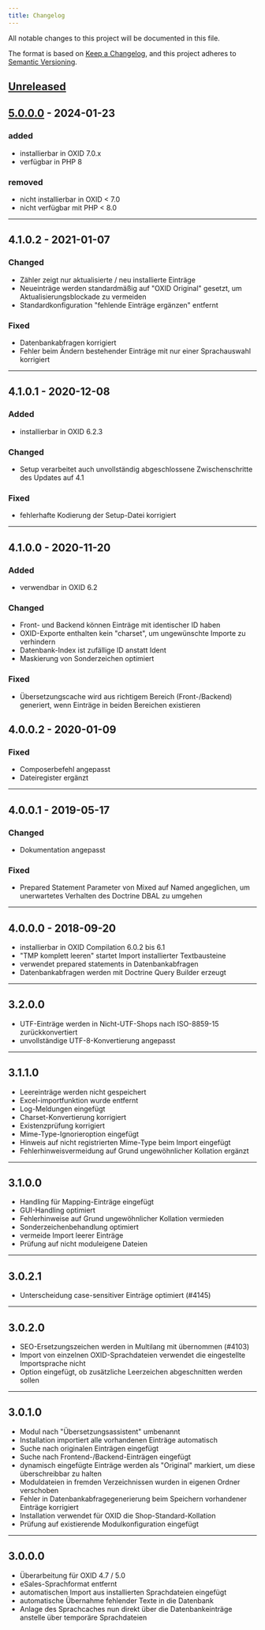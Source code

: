 ```yaml
---
title: Changelog
---
```


All notable changes to this project will be documented in this file.

The format is based on [Keep a Changelog](https://keepachangelog.com/en/1.0.0/),
and this project adheres to [Semantic Versioning](https://semver.org/spec/v2.0.0.html).

## [Unreleased](https://git.d3data.de/D3Private/Multilang/compare/5.0.0.0...rel_5.x)


## [5.0.0.0](https://git.d3data.de/D3Private/Multilang/compare/4.1.0.2...5.0.0.0) - 2024-01-23
### added
- installierbar in OXID 7.0.x
- verfügbar in PHP 8
### removed
- nicht installierbar in OXID < 7.0
- nicht verfügbar mit PHP < 8.0

---

## 4.1.0.2 - 2021-01-07
### Changed
- Zähler zeigt nur aktualisierte / neu installierte Einträge
- Neueinträge werden standardmäßig auf "OXID Original" gesetzt, um Aktualisierungsblockade zu vermeiden
- Standardkonfiguration "fehlende Einträge ergänzen" entfernt

### Fixed
- Datenbankabfragen korrigiert
- Fehler beim Ändern bestehender Einträge mit nur einer Sprachauswahl korrigiert

---

## 4.1.0.1 - 2020-12-08

### Added
- installierbar in OXID 6.2.3

### Changed
- Setup verarbeitet auch unvollständig abgeschlossene Zwischenschritte des Updates auf 4.1

### Fixed
- fehlerhafte Kodierung der Setup-Datei korrigiert

---

## 4.1.0.0 - 2020-11-20

### Added
- verwendbar in OXID 6.2

### Changed
- Front- und Backend können Einträge mit identischer ID haben
- OXID-Exporte enthalten kein "charset", um ungewünschte Importe zu verhindern
- Datenbank-Index ist zufällige ID anstatt Ident
- Maskierung von Sonderzeichen optimiert

### Fixed
- Übersetzungscache wird aus richtigem Bereich (Front-/Backend) generiert, wenn Einträge in beiden Bereichen existieren

## 4.0.0.2 - 2020-01-09

### Fixed
- Composerbefehl angepasst
- Dateiregister ergänzt

---

## 4.0.0.1 - 2019-05-17

### Changed
- Dokumentation angepasst

### Fixed
- Prepared Statement Parameter von Mixed auf Named angeglichen, um unerwartetes Verhalten des Doctrine DBAL zu umgehen

---

## 4.0.0.0 - 2018-09-20
- installierbar in OXID Compilation 6.0.2 bis 6.1
- "TMP komplett leeren" startet Import installierter Textbausteine
- verwendet prepared statements in Datenbankabfragen
- Datenbankabfragen werden mit Doctrine Query Builder erzeugt

---

## 3.2.0.0
- UTF-Einträge werden in Nicht-UTF-Shops nach ISO-8859-15 zurückkonvertiert
- unvollständige UTF-8-Konvertierung angepasst

---

## 3.1.1.0
- Leereinträge werden nicht gespeichert
- Excel-importfunktion wurde entfernt
- Log-Meldungen eingefügt
- Charset-Konvertierung korrigiert
- Existenzprüfung korrigiert
- Mime-Type-Ignorieroption eingefügt
- Hinweis auf nicht registrierten Mime-Type beim Import eingefügt
- Fehlerhinweisvermeidung auf Grund ungewöhnlicher Kollation ergänzt

---

## 3.1.0.0
- Handling für Mapping-Einträge eingefügt
- GUI-Handling optimiert
- Fehlerhinweise auf Grund ungewöhnlicher Kollation vermieden
- Sonderzeichenbehandlung optimiert
- vermeide Import leerer Einträge
- Prüfung auf nicht moduleigene Dateien

---

## 3.0.2.1
- Unterscheidung case-sensitiver Einträge optimiert (#4145)

---

## 3.0.2.0
- SEO-Ersetzungszeichen werden in Multilang mit übernommen (#4103)
- Import von einzelnen OXID-Sprachdateien verwendet die eingestellte Importsprache nicht
- Option eingefügt, ob zusätzliche Leerzeichen abgeschnitten werden sollen

---

## 3.0.1.0
- Modul nach "Übersetzungsassistent" umbenannt
- Installation importiert alle vorhandenen Einträge automatisch
- Suche nach originalen Einträgen eingefügt
- Suche nach Frontend-/Backend-Einträgen eingefügt
- dynamisch eingefügte Einträge werden als "Original" markiert, um diese überschreibbar zu halten
- Moduldateien in fremden Verzeichnissen wurden in eigenen Ordner verschoben
- Fehler in Datenbankabfragegenerierung beim Speichern vorhandener Einträge korrigiert
- Installation verwendet für OXID die Shop-Standard-Kollation
- Prüfung auf existierende Modulkonfiguration eingefügt

---

## 3.0.0.0
- Überarbeitung für OXID 4.7 / 5.0
- eSales-Sprachformat entfernt
- automatischen Import aus installierten Sprachdateien eingefügt
- automatische Übernahme fehlender Texte in die Datenbank
- Anlage des Sprachcaches nun direkt über die Datenbankeinträge anstelle über temporäre Sprachdateien
